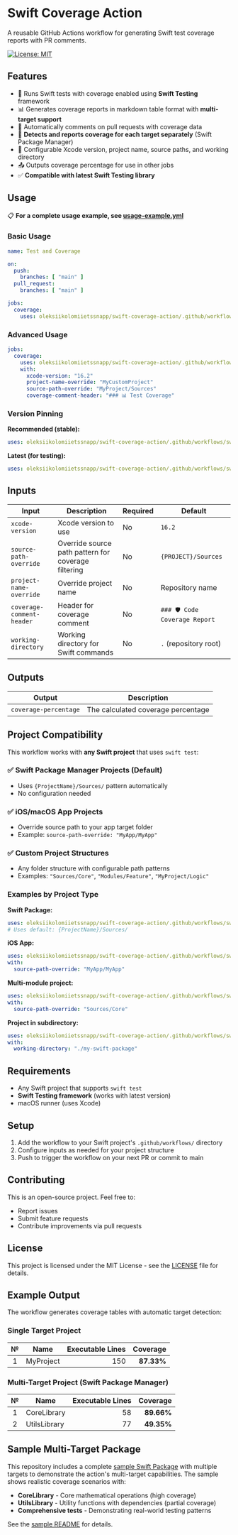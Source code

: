 # Swift Coverage Action

A reusable GitHub Actions workflow for generating Swift test coverage reports with PR comments.

[![License: MIT](https://img.shields.io/badge/License-MIT-yellow.svg)](https://opensource.org/licenses/MIT)

## Features

- 🧪 Runs Swift tests with coverage enabled using **Swift Testing** framework
- 📊 Generates coverage reports in markdown table format with **multi-target support**
- 💬 Automatically comments on pull requests with coverage data
- 🎯 **Detects and reports coverage for each target separately** (Swift Package Manager)
- 🔧 Configurable Xcode version, project name, source paths, and working directory
- 📤 Outputs coverage percentage for use in other jobs
- ✅ **Compatible with latest Swift Testing library**

## Usage

📋 **For a complete usage example, see [usage-example.yml](usage-example.yml)**

### Basic Usage

```yaml
name: Test and Coverage

on:
  push:
    branches: [ "main" ]
  pull_request:
    branches: [ "main" ]

jobs:
  coverage:
    uses: oleksiikolomiietssnapp/swift-coverage-action/.github/workflows/swift-coverage.yml@0.1.0
```

### Advanced Usage

```yaml
jobs:
  coverage:
    uses: oleksiikolomiietssnapp/swift-coverage-action/.github/workflows/swift-coverage.yml@0.1.0
    with:
      xcode-version: "16.2"
      project-name-override: "MyCustomProject"
      source-path-override: "MyProject/Sources"
      coverage-comment-header: "### 📊 Test Coverage"
```

### Version Pinning

**Recommended (stable):**
```yaml
uses: oleksiikolomiietssnapp/swift-coverage-action/.github/workflows/swift-coverage.yml@0.1.0
```

**Latest (for testing):**
```yaml
uses: oleksiikolomiietssnapp/swift-coverage-action/.github/workflows/swift-coverage.yml@main
```

## Inputs

| Input | Description | Required | Default |
|-------|-------------|----------|---------|
| `xcode-version` | Xcode version to use | No | `16.2` |
| `source-path-override` | Override source path pattern for coverage filtering | No | `{PROJECT}/Sources` |
| `project-name-override` | Override project name | No | Repository name |
| `coverage-comment-header` | Header for coverage comment | No | `### 🛡️ Code Coverage Report` |
| `working-directory` | Working directory for Swift commands | No | `.` (repository root) |

## Outputs

| Output | Description |
|--------|-------------|
| `coverage-percentage` | The calculated coverage percentage |

## Project Compatibility

This workflow works with **any Swift project** that uses `swift test`:

### ✅ Swift Package Manager Projects (Default)
- Uses `{ProjectName}/Sources/` pattern automatically
- No configuration needed

### ✅ iOS/macOS App Projects
- Override source path to your app target folder
- Example: `source-path-override: "MyApp/MyApp"`

### ✅ Custom Project Structures
- Any folder structure with configurable path patterns
- Examples: `"Sources/Core"`, `"Modules/Feature"`, `"MyProject/Logic"`

### Examples by Project Type

**Swift Package:**
```yaml
uses: oleksiikolomiietssnapp/swift-coverage-action/.github/workflows/swift-coverage.yml@0.1.1
# Uses default: {ProjectName}/Sources/
```

**iOS App:**
```yaml
uses: oleksiikolomiietssnapp/swift-coverage-action/.github/workflows/swift-coverage.yml@0.1.1
with:
  source-path-override: "MyApp/MyApp"
```

**Multi-module project:**
```yaml
uses: oleksiikolomiietssnapp/swift-coverage-action/.github/workflows/swift-coverage.yml@0.1.1
with:
  source-path-override: "Sources/Core"
```

**Project in subdirectory:**
```yaml
uses: oleksiikolomiietssnapp/swift-coverage-action/.github/workflows/swift-coverage.yml@0.1.1
with:
  working-directory: "./my-swift-package"
```

## Requirements

- Any Swift project that supports `swift test`
- **Swift Testing framework** (works with latest version)
- macOS runner (uses Xcode)

## Setup

1. Add the workflow to your Swift project's `.github/workflows/` directory
2. Configure inputs as needed for your project structure
3. Push to trigger the workflow on your next PR or commit to main

## Contributing

This is an open-source project. Feel free to:
- Report issues
- Submit feature requests
- Contribute improvements via pull requests

## License

This project is licensed under the MIT License - see the [LICENSE](LICENSE) file for details.

## Example Output

The workflow generates coverage tables with automatic target detection:

### Single Target Project
|   №  | Name | Executable Lines | Coverage |
|:----:|------|-----------------:|---------:|
| 1 | MyProject | 150 | **87.33%** |

### Multi-Target Project (Swift Package Manager)
|   №  | Name | Executable Lines | Coverage |
|:----:|------|-----------------:|---------:|
| 1 | CoreLibrary | 58 | **89.66%** |
| 2 | UtilsLibrary | 77 | **49.35%** |

## Sample Multi-Target Package

This repository includes a complete [sample Swift Package](sample/) with multiple targets to demonstrate the action's multi-target capabilities. The sample shows realistic coverage scenarios with:

- **CoreLibrary** - Core mathematical operations (high coverage)
- **UtilsLibrary** - Utility functions with dependencies (partial coverage)
- **Comprehensive tests** - Demonstrating real-world testing patterns

See the [sample README](sample/README.md) for details.
